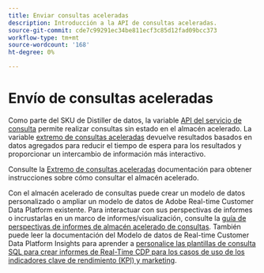 ```yaml
---
title: Enviar consultas aceleradas
description: Introducción a la API de consultas aceleradas.
source-git-commit: cde7c99291ec34be811ecf3c85d12fad09bcc373
workflow-type: tm+mt
source-wordcount: '168'
ht-degree: 0%

---
```


# Envío de consultas aceleradas

Como parte del SKU de Distiller de datos, la variable [API del servicio de consulta](https://developer.adobe.com/experience-platform-apis/references/query-service/) permite realizar consultas sin estado en el almacén acelerado. La variable [extremo de consultas aceleradas](https://developer.adobe.com/experience-platform-apis/references/query-service/#tag/Accelerated-Queries) devuelve resultados basados en datos agregados para reducir el tiempo de espera para los resultados y proporcionar un intercambio de información más interactivo.

Consulte la [Extremo de consultas aceleradas](../../api/accelerated-queries.md) documentación para obtener instrucciones sobre cómo consultar el almacén acelerado.

Con el almacén acelerado de consultas puede crear un modelo de datos personalizado o ampliar un modelo de datos de Adobe Real-time Customer Data Platform existente. Para interactuar con sus perspectivas de informes o incrustarlas en un marco de informes/visualización, consulte la [guía de perspectivas de informes de almacén acelerado de consultas](./reporting-insights-data-model.md). También puede leer la documentación del Modelo de datos de Real-time Customer Data Platform Insights para aprender a [personalice las plantillas de consulta SQL para crear informes de Real-Time CDP para los casos de uso de los indicadores clave de rendimiento (KPI) y marketing](../../../dashboards/cdp-insights-data-model.md).
